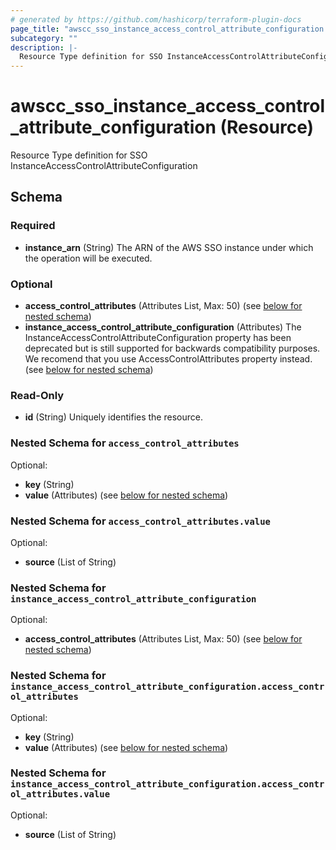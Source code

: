 ```yaml
---
# generated by https://github.com/hashicorp/terraform-plugin-docs
page_title: "awscc_sso_instance_access_control_attribute_configuration Resource - terraform-provider-awscc"
subcategory: ""
description: |-
  Resource Type definition for SSO InstanceAccessControlAttributeConfiguration
---
```


# awscc_sso_instance_access_control_attribute_configuration (Resource)

Resource Type definition for SSO InstanceAccessControlAttributeConfiguration



<!-- schema generated by tfplugindocs -->
## Schema

### Required

- **instance_arn** (String) The ARN of the AWS SSO instance under which the operation will be executed.

### Optional

- **access_control_attributes** (Attributes List, Max: 50) (see [below for nested schema](#nestedatt--access_control_attributes))
- **instance_access_control_attribute_configuration** (Attributes) The InstanceAccessControlAttributeConfiguration property has been deprecated but is still supported for backwards compatibility purposes. We recomend that you use  AccessControlAttributes property instead. (see [below for nested schema](#nestedatt--instance_access_control_attribute_configuration))

### Read-Only

- **id** (String) Uniquely identifies the resource.

<a id="nestedatt--access_control_attributes"></a>
### Nested Schema for `access_control_attributes`

Optional:

- **key** (String)
- **value** (Attributes) (see [below for nested schema](#nestedatt--access_control_attributes--value))

<a id="nestedatt--access_control_attributes--value"></a>
### Nested Schema for `access_control_attributes.value`

Optional:

- **source** (List of String)



<a id="nestedatt--instance_access_control_attribute_configuration"></a>
### Nested Schema for `instance_access_control_attribute_configuration`

Optional:

- **access_control_attributes** (Attributes List, Max: 50) (see [below for nested schema](#nestedatt--instance_access_control_attribute_configuration--access_control_attributes))

<a id="nestedatt--instance_access_control_attribute_configuration--access_control_attributes"></a>
### Nested Schema for `instance_access_control_attribute_configuration.access_control_attributes`

Optional:

- **key** (String)
- **value** (Attributes) (see [below for nested schema](#nestedatt--instance_access_control_attribute_configuration--access_control_attributes--value))

<a id="nestedatt--instance_access_control_attribute_configuration--access_control_attributes--value"></a>
### Nested Schema for `instance_access_control_attribute_configuration.access_control_attributes.value`

Optional:

- **source** (List of String)


